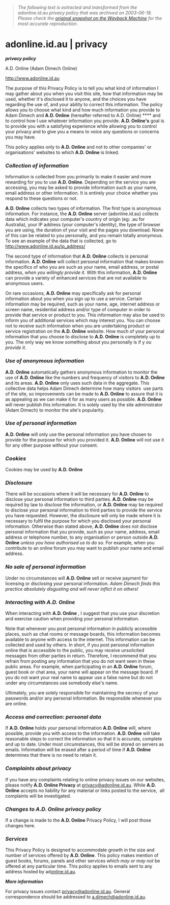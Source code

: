 > *The following text is extracted and transformed from the adonline.id.au privacy policy that was archived on 2003-06-18. Please check the [original snapshot on the Wayback Machine](https://web.archive.org/web/20030618051937id_/http%3A//www.adonline.id.au/privacy.htm) for the most accurate reproduction.*

# adonline.id.au | privacy

**_privacy policy_**

A.D. Online (Adam Dimech Online)

http://www.adonline.id.au

The purpose of this Privacy Policy is to tell you what kind of information I may gather about you when you visit this site, how that information may be used, whether it's disclosed it to anyone, and the choices you have regarding the use of, and your ability to correct this information. The policy allows you to choose what kind and how much information you provide to Adam Dimech and **A.D. Online** (hereafter referred to A.D. Online) **** and to control how I use whatever information you provide. **A.D. Online's** goal is to provide you with a satisfying experience while allowing you to control your privacy and to give you a means to voice any questions or concerns you may have.

This policy applies only to **A.D. Online** and not to other companies' or organisations' websites to which **A.D. Online** is linked.

###  _Collection of information_

Information is collected from you primarily to make it easier and more rewarding for you to use **A.D. Online**. Depending on the service you are accessing, you may be asked to provide information such as your name, email address or other information. It is entirely your choice whether you respond to these questions or not.

**A.D. Online** collects two types of information. The first type is anonymous information. For instance, the **A.D. Online** server (adonline.id.au) collects data which indicates your computer's country of origin (eg: .au for Australia), your IP address (your computer's identity), the type of browser you are using, the duration of your visit and the pages you download. None of this can be related to you personally, and you remain totally anonymous. To see an example of the data that is collected, go to http://www.adonline.id.au/ip_address/

The second type of information that **A.D. Online** collects is personal information. **A.D. Online** will collect personal information that makes known the specifics of who you are such as your name, email address, or postal address, _when you willingly provide it_. With this information, **A.D. Online** can provide a variety of enhanced services that are not available to anonymous users. 

On rare occasions, **A.D. Online** may specifically ask for personal information about you when you sign up to use a service. Certain information may be required, such as your name, age, internet address or screen name, residential address and/or type of computer in order to provide that service or product to you. This information may also be used to inform you of additional services which may interest you. You can choose not to receive such information when you are undertaking product or service registration on the **A.D. Online** website. How much of your personal information that you choose to disclose to **A.D. Online** is completely up to you. The only way we know something about you personally is if y _ou provide it_.

###  _Use of anonymous information_

**A.D. Online** automatically gathers anonymous information to monitor the use of **A.D. Online** like the numbers and frequency of visitors to **A.D. Online** and its areas. **A.D. Online** only uses such data in the aggregate. This collective data helps Adam Dimech determine how many visitors  use parts of the site, so improvements can be made to **A.D. Online** to assure that it is as appealing as we can make it for as many users as possible. **A.D. Online** will never publish this information. It is solely used by the site administrator (Adam Dimech) to monitor the site's popularity.

###  _Use of personal information_

**A.D. Online** will only use the personal information you have chosen to provide for the purpose for which you provided it. **A.D. Online** will not use it for any other purpose without your consent.

###  _Cookies_

Cookies may be used by **A.D. Online**

###  _Disclosure_

There will be occasions where it will be necessary for **A.D. Online** to disclose your personal information to third parties. **A.D. Online** may be required by law to disclose the information, or **A.D. Online** may be required to disclose your personal information to third parties to provide the service you have requested. However, the disclosure will only be made where it is necessary to fulfil the purpose for which you disclosed your personal information. Otherwise than stated above, **A.D. Online** does not disclose personal information that you provide, such as your name, address, email address or telephone number, to any organisation or person outside **A.D. Online** _unless you have authorised us to do so_. For example, when you contribute to an online forum you may want to publish your name and email address.

###  _No sale of personal information_

Under no circumstances will **A.D. Online** sell or receive payment for licensing or disclosing your personal information. _Adam Dimech finds this practice absolutely disgusting and will never inflict it on others!_

###  _Interacting with A.D. Online_

When interacting with **A.D. Online** , I suggest that you use your discretion and exercise caution when providing your personal information.

Note that whenever you post personal information in publicly accessible places, such as chat rooms or message boards, this information becomes available to anyone with access to the internet. This information can be collected and used by others. In short, if you post personal information online that is accessible to the public, you may receive unsolicited messages from other parties in return. Therefore, I recommend that you refrain from posting any information that you do not want seen in these public areas. For example, when participating in an **A.D. Online** forum, guest book or chat area, your name will appear on the message board. If you do not want your real name to appear use a false name but do not under any circumstances use somebody else's name.

Ultimately, you are solely responsible for maintaining the secrecy of your passwords and/or any personal information. Be responsible whenever you are online.

###  _Access and correction: personal data_

If **A.D. Online** holds your personal information **A.D. Online** will, where possible, provide you with access to the information. **A.D. Online** will take reasonable steps to correct the information so that it is accurate, complete and up to date. Under most circumstances, this will be stored on servers as emails. Information will be erased after a period of time if **A.D. Online** determines that there is no need to retain it. 

###  _Complaints about privacy_

If you have any complaints relating to online privacy issues on our websites, please notify **A.D. Online Privacy** at [privacy@adonline.id.au](mailto:privacy@adonline.id.au). While **A.D. Online** accepts no liability for any material or links posted to the service,  all complaints will be investigated.

###  _Changes to A.D. Online privacy policy_

If a change is made to the **A.D. Online** Privacy Policy, I will post those changes here.

###  _Services_

This Privacy Policy is designed to accommodate growth in the size and number of services offered by **A.D. Online**. This policy makes mention of guest books, forums, panels and other services which _may or may not_ be offered at any particular time. This policy applies to emails sent to any address hosted by ad[online.id.au](http://www.adonline.id.au/).

**_More information_**

For privacy issues contact [privacy@adonline.id.au](mailto:privacy@adonline.id.au). General correspondence should be addressed to [a.dimech@adonline.id.au](mailto:a.dimech@adonline.id.au).   


